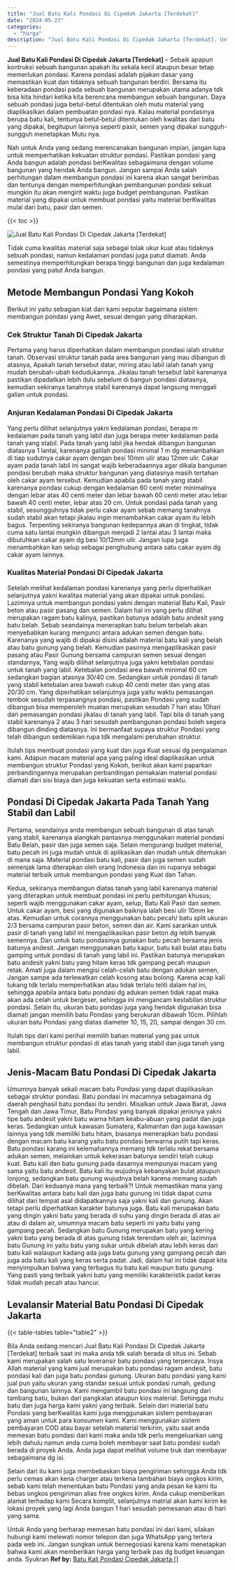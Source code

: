 ```yaml
---
title: "Jual Batu Kali Pondasi Di Cipedak Jakarta [Terdekat]"
date: "2024-05-23"
categories: 
  - "harga"
description: "Jual Batu Kali Pondasi Di Cipedak Jakarta [Terdekat]. Untuk Anda yang berharap memesan batu pondasi ini dari kami, silakan hubungi kami melewati nomor telepo..."
---
```


**Jual Batu Kali Pondasi Di Cipedak Jakarta \[Terdekat\]** – Sebaik apapun kontruksi sebuah bangunan apakah itu sekala kecil ataupun besar tetap memerlukan pondasi. Karena pondasi adalah pijakan dasar yang memastikan kuat dan tidaknya sebuah bangunan berdiri. Bersama itu keberadaan pondasi pada sebuah bangunan merupakan utama adanya tdk bisa kita hindari ketika kita berencana membangun sebuah bangunan. Daya sebuah pondasi juga betul-betul ditentukan oleh mutu material yang diaplikasikan dalam pembuatan pondasi nya. Kalau material pondasinya berupa batu kali, tentunya betul-betul ditentukan oleh kwalitas dari batu yang dipakai, begitupun lainnya seperti pasir, semen yang dipakai sungguh-sungguh menetapkan Mutu nya.

Nah untuk Anda yang sedang merencanakan bangunan impian, jangan lupa untuk memperhatikan kekuatan struktur pondasi. Pastikan pondasi yang Anda bangun adalah pondasi berKwalitas sebagaimana dengan volume bangunan yang hendak Anda bangun. Jangan sampai Anda salah perhitungan dalam membangun pondasi ini karena akan sangat berimbas dan tentunya dengan memperhitungkan pembangunan pondasi sekuat mungkin itu akan mengirit waktu juga budget pembangunan. Pastikan material yang dipakai untuk membuat pondasi yaitu material berKwalitas mulai dari batu, pasir dan semen.

{{< toc >}}

![Jual Batu Kali Pondasi Di Cipedak Jakarta [Terdekat]](/images/jual-batu-kali-04.png)

Tidak cuma kwalitas material saja sebagai tolak ukur kuat atau tidaknya sebuah pondasi, namun kedalaman pondasi juga patut diamati. Anda semestinya memperhitungkan berapa tinggi bangunan dan juga kedalaman pondasi yang patut Anda bangun.

## Metode Membangun Pondasi Yang Kokoh

Berikut ini yaitu sebagian kiat dari kami seputar bagaimana sistem membangun pondasi yang Awet, sesuai dengan yang diharapkan.

### Cek Struktur Tanah Di Cipedak Jakarta

Pertama yang harus diperhatikan dalam membangun pondasi ialah struktur tanah. Observasi struktur tanah pada area bangunan yang mau dibangun di atasnya, Apakah tanah tersebut datar, miring atau labil ialah tanah yang mudah berubah-ubah kedudukannya. Jikalau tanah tersebut labil karenanya pastikan dipadatkan lebih dulu sebelum di bangun pondasi diatasnya, kemudian sekiranya tanahnya stabil karenanya dapat langsung menggali galian untuk pondasi.

### Anjuran Kedalaman Pondasi Di Cipedak Jakarta

Yang perlu dilihat selanjutnya yakni kedalaman pondasi, berapa m kedalaman pada tanah yang labil dan juga berapa meter kedalaman pada tanah yang stabil. Pada tanah yang labil jika hendak dibangun bangunan diatasnya 1 lantai, karenanya galilah pondasi minimal 1 m dg menambahkan di tiap sudutnya cakar ayam dengan besi 10mm ulir atau 12mm ulir. Cakar ayam pada tanah labil ini sangat wajib keberadaannya agar dikala bangunan pondasi berubah maka struktur bangunan yang diatasnya masih tertahan oleh cakar ayam tersebut. Kemudian apabila pada tanah yang stabil karenanya pondasi cukup dengan kedalaman 60 centi meter minimalnya dengan lebar atas 40 centi meter dan lebar bawah 60 centi meter atau lebar bawah 40 centi meter, lebar atas 20 cm. Untuk pondasi pada tanah yang stabil, sesungguhnya tidak perlu cakar ayam sebab memang tanahnya sudah stabil akan tetapi jikalau ingin menambahkan cakar ayam itu lebih bagus. Terpenting sekiranya bangunan kedepannya akan di tingkat, tidak cuma satu lantai mungkin dibangun menjadi 2 lantai atau 3 lantai maka dibutuhkan cakar ayam dg besi 10/12mm ulir. Jangan lupa juga menambahkan kan selup sebagai penghubung antara satu cakar ayam dg cakar ayam lainnya.

### Kualitas Material Pondasi Di Cipedak Jakarta

Setelah melihat kedalaman pondasi karenanya yang perlu diperhatikan selanjutnya yakni kwalitas material yang akan dipakai untuk pondasi. Lazimnya untuk membangun pondasi yakni dengan material Batu Kali, Pasir beton atau pasir pasang dan semen. Dalam hal ini yang perlu dilihat merupakan ragam batu kalinya, pastikan batunya adalah batu andesit yang batu belah. Sebab seandainya menerapkan batu belum terbelah akan menyebabkan kurang mengunci antara adukan semen dengan batu. Karenanya yang wajib di dipakai disini adalah material batu kali yang belah atau batu gunung yang belah. Kemudian pasirnya mengaplikasikan pasir pasang atau Pasir Gunung bersama campuran semen sesuai dengan standarnya, Yang wajib dilihat selanjutnya juga yakni ketebalan pondasi untuk tanah yang labil. Ketebalan pondasi area bawah minimal 60 cm sedangkan bagian atasnya 30/40 cm. Sedangkan untuk pondasi di tanah yang stabil ketebalan area bawah cukup 40 centi meter dan yang atas 20/30 cm. Yang diperhatikan selanjutnya juga yaitu waktu pemasangan tembok sesudah terpasangnya pondasi, pastikan Pondasi yang sudah dibangun bisa memperoleh muatan merupakan sesudah 7 hari atau 10hari dari pemasangan pondasi jikalau di tanah yang labil. Tapi bila di tanah yang stabil karenanya 2 atau 3 hari sesudah pembangunan pondasi boleh segera dibangun dinding diatasnya. Ini bermanfaat supaya struktur Pondasi yang telah dibangun sedemikian rupa tdk mengalami perubahan struktur.

Itulah tips membuat pondasi yang kuat dan juga Kuat sesuai dg pengalaman kami. Adapun macam material apa yang paling ideal diaplikasikan untuk membangun struktur Pondasi yang Kokoh, berikut akan kami paparkan perbandingannya merupakan perbandingan pemakaian material pondasi diamati dari sisi biaya dan juga kekuatan serta estimasi waktu.

## Pondasi Di Cipedak Jakarta Pada Tanah Yang Stabil dan Labil

Pertama, seandainya anda membangun sebuah bangunan di atas tanah yang stabil, karenanya alangkah pantasnya menggunakan material pondasi Batu Belah, pasir dan juga semen saja. Selain mengurangi budget material, batu pecah ini juga mudah untuk di aplikasikan dan mudah untuk ditemukan di mana saja. Material pondasi batu kali, pasir dan juga semen sudah semenjak lama diterapkan oleh orang Indonesia dan ini rupanya sebagai material terbaik untuk membangun pondasi yang Kuat dan Tahan.

Kedua, sekiranya membangun diatas tanah yang labil karenanya material yang diterapkan untuk membuat pondasi ini perlu perhitungan khusus; seperti wajib menggunakan cakar ayam, selup, Batu Kali Pasir dan semen. Untuk cakar ayam, besi yang digunakan baiknya ialah besi ulir 10mm ke atas. Kemudian untuk corannya menggunakan batu pecah/ batu split ukuran 2/3 bersama campuran pasir beton, semen dan air. Kami sarankan untuk pasir di tanah yang labil ini mengaplikasikan pasir beton dg lebih banyak semennya. Dan untuk batu pondasinya gunakan batu pecah bersama jenis batunya andesit. Jangan menggunakan batu kapur, batu kali bulat atau batu gamping untuk pondasi di tanah yang labil ini. Pastikan batunya merupakan batu andesit yakni batu yang hitam keras tdk gampang pecah maupun retak. Amati juga dalam mengisi celah-celah batu dengan adukan semen, Jangan sampe ada terlewatkan celah kosong atau bolong. Karena acap kali tukang tdk terlalu memperhatikan atau tidak terlalu teliti dalam hal ini, sehingga apabila antara batu pondasi dg adukan semen tidak rapat maka akan ada celah untuk bergeser, sehingga ini mengancam kestabilan struktur pondasi. Selain itu, ukuran batu pondasi juga yang hendak digunakan bisa diamati jangan memilih batu Pondasi yang berukuran dibawah 10cm. Pilihlah ukuran batu Pondasi yang diatas diameter 10, 15, 20, sampai dengan 30 cm.

Itulah tips dari kami perihal memilih bahan material yang pas untuk membangun struktur pondasi di atas tanah yang stabil dan juga tanah yang labil.

## Jenis-Macam Batu Pondasi Di Cipedak Jakarta

Umumnya banyak sekali macam batu Pondasi yang dapat diaplikasikan sebagai struktur pondasi. Batu pondasi ini macamnya sebagaimana dg daerah penghasil batu pondasi itu sendiri. Misalkan untuk Jawa Barat, Jawa Tengah dan Jawa Timur, Batu Pondasi yang banyak dipakai jenisnya yakni tipe batu andesit yakni batu warna hitam keabu-abuan yang padat dan juga keras. Sedangkan untuk kawasan Sumatera, Kalimantan dan juga kawasan lainnya yang tdk memiliki batu hitam, biasanya menerapkan batu pondasi dengan macam batu karang yaitu batu pondasi berwarna putih tapi keras. Batu pondasi karang ini kelemahannya memang tdk terlalu rekat bersama adukan semen, melainkan untuk kekerasan batunya sendiri telah cukup kuat. Batu kali dan batu gunung pada dasarnya mempunyai macam yang sama yaitu batu andesit. Batu kali itu wujudnya kebanyakan bulat ataupun lonjong, sedangkan batu gunung wujudnya belah karena memang sudah dibelah. Dari keduanya mana yang terbaik?! Untuk memastikan mana yang berKwalitas antara batu kali dan juga batu gunung ini tidak dapat cuma dilihat dari tempat asal didapatkannya saja yakni kali dan gunung. Akan tetapi perlu diperhatikan karakter batunya juga. Batu kali merupakan batu yang dingin yakni batu yang berada di suhu yang dingin berada di atas air atau di dalam air, umumnya macam batu seperti ini yaitu batu yang gampang pecah. Sedangkan batu Gunung merupakan batu yang kering yakni batu yang berada di atas gunung tidak terendam oleh air, lazimnya batu Gunung ini yaitu batu yang sukar untuk dibelah atau lebih keras dari batu kali walaupun kadang ada juga batu gunung yang gampang pecah dan juga ada batu kali yang keras serta padat. Jadi, dalam hal ini tidak dapat kita menyimpulkan bahwa yang terbagus itu batu kali maupun batu gunung. Yang pasti yang terbaik yakni batu yang memiliki karakteristik padat keras tidak mudah pecah atau hancur.

## Levalansir Material Batu Pondasi Di Cipedak Jakarta

{{< table-tables table="table2" >}}

Bila Anda sedang mencari Jual Batu Kali Pondasi Di Cipedak Jakarta \[Terdekat\] terbaik saat ini maka anda tdk salah berada di situs ini. Sebab kami merupakan salah satu leveransir batu pondasi yang terpercaya. Insya Allah material yang kami jual merupakan batu pondasi ragam andesit, batu pondasi kali dan juga batu pondasi gunung. Ukuran batu pondasi yang kami jual pun yaitu ukuran yang standar sesuai untuk pondasi rumah, gedung dan bangunan lainnya. Kami mengambil batu pondasi ini langsung dari tambang batu, bukan dari pangkalan ataupun kios material. Sehingga mutu batu dan juga harga kami yakni yang terbaik. Selain dari material batu Pondasi yang berKwalitas kami juga menggunakan sistem pembayaran yang aman untuk para konsumen kami. Kami menggunakan sistem pembayaran COD atau bayar setelah material terkirim, yaitu saat anda memesan batu pondasi dari kami maka anda tdk perlu mengeluarkan uang lebih dahulu namun anda cuma boleh membayar saat batu pondasi sudah berada di proyek Anda. Anda juga dapat melihat volume truk dan membayar sebagaimana dg isi.

Selain dari itu kami juga membebaskan biaya pengiriman sehingga Anda tdk perlu cemas akan kena charger atau terkena tambahan biaya ongkos kirim, sebab kami telah menentukan batu Pondasi yang anda pesan ke kami itu bebas ongkos pengiriman alias free ongkos kirim. Anda cukup memberikan alamat terhadap kami Secara komplit, selanjutnya matrial akan kami kirim ke lokasi proyek yang lagi Anda bangun 1 hari sesudah pemesanan atau di hari yang sama.

Untuk Anda yang berharap memesan batu pondasi ini dari kami, silakan hubungi kami melewati nomor telepon dan juga WhatsApp yang tertera pada web ini. Jangan sungkan untuk bernegosiasi karena kami menetapkan bahwa kami akan memberikan harga yang terbaik pas dg budget keuangan anda. Syukran
**Ref by:** [Batu Kali Pondasi Cipedak Jakarta []](https://id.wikipedia.org/wiki/Batu)
